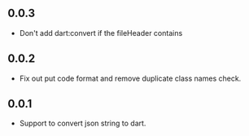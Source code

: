 ## 0.0.3

* Don't add dart:convert if the fileHeader contains

## 0.0.2

* Fix out put code format and remove duplicate class names check.

## 0.0.1

* Support to convert json string to dart.
